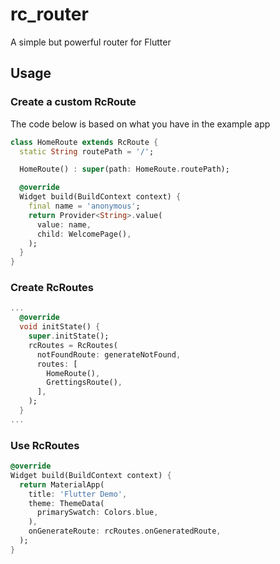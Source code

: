 # rc_router

A simple but powerful router for Flutter

## Usage

### Create a custom RcRoute

The code below is based on what you have in the example app
```dart
class HomeRoute extends RcRoute {
  static String routePath = '/';

  HomeRoute() : super(path: HomeRoute.routePath);

  @override
  Widget build(BuildContext context) {
    final name = 'anonymous';
    return Provider<String>.value(
      value: name,
      child: WelcomePage(),
    );
  }
}
```

### Create RcRoutes

```dart
...
  @override
  void initState() {
    super.initState();
    rcRoutes = RcRoutes(
      notFoundRoute: generateNotFound,
      routes: [
        HomeRoute(),
        GrettingsRoute(),
      ],
    );
  }
...
```

### Use RcRoutes

```dart
@override
Widget build(BuildContext context) {
  return MaterialApp(
    title: 'Flutter Demo',
    theme: ThemeData(
      primarySwatch: Colors.blue,
    ),
    onGenerateRoute: rcRoutes.onGeneratedRoute,
  );
}
```

